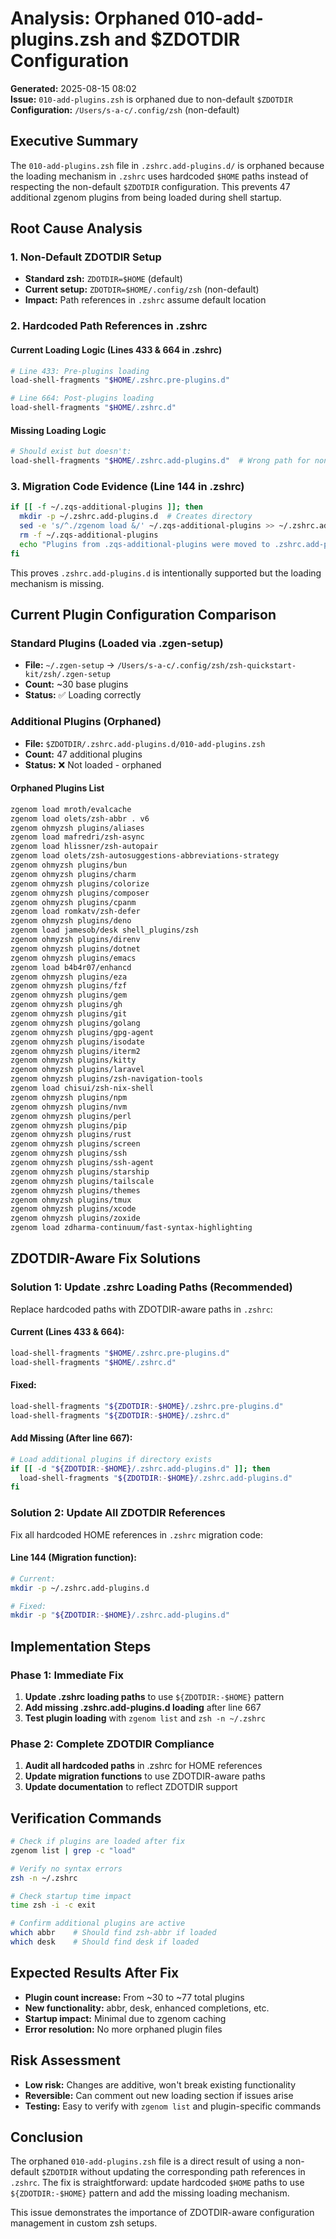 # Analysis: Orphaned 010-add-plugins.zsh and $ZDOTDIR Configuration

**Generated:** 2025-08-15 08:02  
**Issue:** `010-add-plugins.zsh` is orphaned due to non-default `$ZDOTDIR`  
**Configuration:** `/Users/s-a-c/.config/zsh` (non-default)

## Executive Summary

The `010-add-plugins.zsh` file in `.zshrc.add-plugins.d/` is orphaned because the loading mechanism in `.zshrc` uses hardcoded `$HOME` paths instead of respecting the non-default `$ZDOTDIR` configuration. This prevents 47 additional zgenom plugins from being loaded during shell startup.

## Root Cause Analysis

### 1. Non-Default ZDOTDIR Setup
- **Standard zsh:** `ZDOTDIR=$HOME` (default)
- **Current setup:** `ZDOTDIR=$HOME/.config/zsh` (non-default)
- **Impact:** Path references in `.zshrc` assume default location

### 2. Hardcoded Path References in .zshrc

#### Current Loading Logic (Lines 433 & 664 in .zshrc)
```zsh
# Line 433: Pre-plugins loading
load-shell-fragments "$HOME/.zshrc.pre-plugins.d"

# Line 664: Post-plugins loading  
load-shell-fragments "$HOME/.zshrc.d"
```

#### Missing Loading Logic
```zsh
# Should exist but doesn't:
load-shell-fragments "$HOME/.zshrc.add-plugins.d"  # Wrong path for non-default ZDOTDIR
```

### 3. Migration Code Evidence (Line 144 in .zshrc)
```zsh
if [[ -f ~/.zqs-additional-plugins ]]; then
  mkdir -p ~/.zshrc.add-plugins.d  # Creates directory
  sed -e 's/^./zgenom load &/' ~/.zqs-additional-plugins >> ~/.zshrc.add-plugins.d/0000-transferred-plugins
  rm -f ~/.zqs-additional-plugins
  echo "Plugins from .zqs-additional-plugins were moved to .zshrc.add-plugins.d/0000-transferred-plugins with a format change"
fi
```

This proves `.zshrc.add-plugins.d` is intentionally supported but the loading mechanism is missing.

## Current Plugin Configuration Comparison

### Standard Plugins (Loaded via .zgen-setup)
- **File:** `~/.zgen-setup` → `/Users/s-a-c/.config/zsh/zsh-quickstart-kit/zsh/.zgen-setup`  
- **Count:** ~30 base plugins
- **Status:** ✅ Loading correctly

### Additional Plugins (Orphaned)
- **File:** `$ZDOTDIR/.zshrc.add-plugins.d/010-add-plugins.zsh`
- **Count:** 47 additional plugins
- **Status:** ❌ Not loaded - orphaned

#### Orphaned Plugins List
```zsh
zgenom load mroth/evalcache
zgenom load olets/zsh-abbr . v6
zgenom ohmyzsh plugins/aliases
zgenom load mafredri/zsh-async
zgenom load hlissner/zsh-autopair
zgenom load olets/zsh-autosuggestions-abbreviations-strategy
zgenom ohmyzsh plugins/bun
zgenom ohmyzsh plugins/charm
zgenom ohmyzsh plugins/colorize
zgenom ohmyzsh plugins/composer
zgenom ohmyzsh plugins/cpanm
zgenom load romkatv/zsh-defer
zgenom ohmyzsh plugins/deno
zgenom load jamesob/desk shell_plugins/zsh
zgenom ohmyzsh plugins/direnv
zgenom ohmyzsh plugins/dotnet
zgenom ohmyzsh plugins/emacs
zgenom load b4b4r07/enhancd
zgenom ohmyzsh plugins/eza
zgenom ohmyzsh plugins/fzf
zgenom ohmyzsh plugins/gem
zgenom ohmyzsh plugins/gh
zgenom ohmyzsh plugins/git
zgenom ohmyzsh plugins/golang
zgenom ohmyzsh plugins/gpg-agent
zgenom ohmyzsh plugins/isodate
zgenom ohmyzsh plugins/iterm2
zgenom ohmyzsh plugins/kitty
zgenom ohmyzsh plugins/laravel
zgenom ohmyzsh plugins/zsh-navigation-tools
zgenom load chisui/zsh-nix-shell
zgenom ohmyzsh plugins/npm
zgenom ohmyzsh plugins/nvm
zgenom ohmyzsh plugins/perl
zgenom ohmyzsh plugins/pip
zgenom ohmyzsh plugins/rust
zgenom ohmyzsh plugins/screen
zgenom ohmyzsh plugins/ssh
zgenom ohmyzsh plugins/ssh-agent
zgenom ohmyzsh plugins/starship
zgenom ohmyzsh plugins/tailscale
zgenom ohmyzsh plugins/themes
zgenom ohmyzsh plugins/tmux
zgenom ohmyzsh plugins/xcode
zgenom ohmyzsh plugins/zoxide
zgenom load zdharma-continuum/fast-syntax-highlighting
```

## ZDOTDIR-Aware Fix Solutions

### Solution 1: Update .zshrc Loading Paths (Recommended)

Replace hardcoded paths with ZDOTDIR-aware paths in `.zshrc`:

#### Current (Lines 433 & 664):
```zsh
load-shell-fragments "$HOME/.zshrc.pre-plugins.d"
load-shell-fragments "$HOME/.zshrc.d"
```

#### Fixed:
```zsh
load-shell-fragments "${ZDOTDIR:-$HOME}/.zshrc.pre-plugins.d"
load-shell-fragments "${ZDOTDIR:-$HOME}/.zshrc.d"
```

#### Add Missing (After line 667):
```zsh
# Load additional plugins if directory exists
if [[ -d "${ZDOTDIR:-$HOME}/.zshrc.add-plugins.d" ]]; then
  load-shell-fragments "${ZDOTDIR:-$HOME}/.zshrc.add-plugins.d"
fi
```

### Solution 2: Update All ZDOTDIR References

Fix all hardcoded HOME references in `.zshrc` migration code:

#### Line 144 (Migration function):
```zsh
# Current:
mkdir -p ~/.zshrc.add-plugins.d

# Fixed:
mkdir -p "${ZDOTDIR:-$HOME}/.zshrc.add-plugins.d"
```

## Implementation Steps

### Phase 1: Immediate Fix
1. **Update .zshrc loading paths** to use `${ZDOTDIR:-$HOME}` pattern
2. **Add missing .zshrc.add-plugins.d loading** after line 667
3. **Test plugin loading** with `zgenom list` and `zsh -n ~/.zshrc`

### Phase 2: Complete ZDOTDIR Compliance  
1. **Audit all hardcoded paths** in .zshrc for HOME references
2. **Update migration functions** to use ZDOTDIR-aware paths
3. **Update documentation** to reflect ZDOTDIR support

## Verification Commands

```bash
# Check if plugins are loaded after fix
zgenom list | grep -c "load"

# Verify no syntax errors
zsh -n ~/.zshrc

# Check startup time impact
time zsh -i -c exit

# Confirm additional plugins are active
which abbr    # Should find zsh-abbr if loaded
which desk    # Should find desk if loaded
```

## Expected Results After Fix

- **Plugin count increase:** From ~30 to ~77 total plugins
- **New functionality:** abbr, desk, enhanced completions, etc.
- **Startup impact:** Minimal due to zgenom caching
- **Error resolution:** No more orphaned plugin files

## Risk Assessment

- **Low risk:** Changes are additive, won't break existing functionality
- **Reversible:** Can comment out new loading section if issues arise
- **Testing:** Easy to verify with `zgenom list` and plugin-specific commands

## Conclusion

The orphaned `010-add-plugins.zsh` file is a direct result of using a non-default `$ZDOTDIR` without updating the corresponding path references in `.zshrc`. The fix is straightforward: update hardcoded `$HOME` paths to use `${ZDOTDIR:-$HOME}` pattern and add the missing loading mechanism.

This issue demonstrates the importance of ZDOTDIR-aware configuration management in custom zsh setups.
